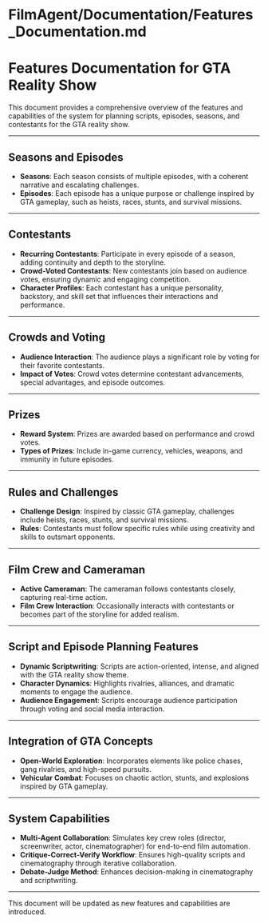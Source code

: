 # FilmAgent/Documentation/Features_Documentation.md

# Features Documentation for GTA Reality Show

This document provides a comprehensive overview of the features and capabilities of the system for planning scripts, episodes, seasons, and contestants for the GTA reality show.

---

## Seasons and Episodes
- **Seasons**: Each season consists of multiple episodes, with a coherent narrative and escalating challenges.
- **Episodes**: Each episode has a unique purpose or challenge inspired by GTA gameplay, such as heists, races, stunts, and survival missions.

---

## Contestants
- **Recurring Contestants**: Participate in every episode of a season, adding continuity and depth to the storyline.
- **Crowd-Voted Contestants**: New contestants join based on audience votes, ensuring dynamic and engaging competition.
- **Character Profiles**: Each contestant has a unique personality, backstory, and skill set that influences their interactions and performance.

---

## Crowds and Voting
- **Audience Interaction**: The audience plays a significant role by voting for their favorite contestants.
- **Impact of Votes**: Crowd votes determine contestant advancements, special advantages, and episode outcomes.

---

## Prizes
- **Reward System**: Prizes are awarded based on performance and crowd votes.
- **Types of Prizes**: Include in-game currency, vehicles, weapons, and immunity in future episodes.

---

## Rules and Challenges
- **Challenge Design**: Inspired by classic GTA gameplay, challenges include heists, races, stunts, and survival missions.
- **Rules**: Contestants must follow specific rules while using creativity and skills to outsmart opponents.

---

## Film Crew and Cameraman
- **Active Cameraman**: The cameraman follows contestants closely, capturing real-time action.
- **Film Crew Interaction**: Occasionally interacts with contestants or becomes part of the storyline for added realism.

---

## Script and Episode Planning Features
- **Dynamic Scriptwriting**: Scripts are action-oriented, intense, and aligned with the GTA reality show theme.
- **Character Dynamics**: Highlights rivalries, alliances, and dramatic moments to engage the audience.
- **Audience Engagement**: Scripts encourage audience participation through voting and social media interaction.

---

## Integration of GTA Concepts
- **Open-World Exploration**: Incorporates elements like police chases, gang rivalries, and high-speed pursuits.
- **Vehicular Combat**: Focuses on chaotic action, stunts, and explosions inspired by GTA gameplay.

---

## System Capabilities
- **Multi-Agent Collaboration**: Simulates key crew roles (director, screenwriter, actor, cinematographer) for end-to-end film automation.
- **Critique-Correct-Verify Workflow**: Ensures high-quality scripts and cinematography through iterative collaboration.
- **Debate-Judge Method**: Enhances decision-making in cinematography and scriptwriting.

---

This document will be updated as new features and capabilities are introduced.